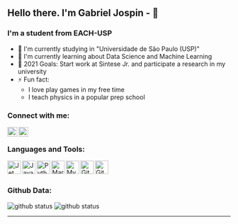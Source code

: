 ## Hello there. I'm Gabriel Jospin - 👋

### I'm a student from EACH-USP

- 🔭 I'm currently studying in "Universidade de São Paulo (USP)"
- 🌱 I'm currently learning about Data Science and Machine Learning
- 🥅 2021 Goals: Start work at Sintese Jr. and participate a research in my university
- ⚡ Fun fact: 
  - I love play games in my free time
  - I teach physics in a popular prep school

### Connect with me:

[<img align="left" alt="codeSTACKr | LinkedIn" width="22px" src="https://cdn-icons-png.flaticon.com/512/174/174857.png" />][linkedin]
[<img align="left" alt="codeSTACKr | Instagram" width="22px" src="https://cdn.worldvectorlogo.com/logos/instagram-2016-5.svg" />][instagram]

<br />

### Languages and Tools:

[<img align="left" alt="Jet Brains" width="30px" src="https://upload.wikimedia.org/wikipedia/commons/1/1a/JetBrains_Logo_2016.svg" />][JetBrains]
[<img align="left" alt="Java" width="30px" src="https://upload.wikimedia.org/wikipedia/pt/3/30/Java_programming_language_logo.svg"/>][Java]
[<img align="left" alt="Python" width="30px" src="https://upload.wikimedia.org/wikipedia/commons/c/c3/Python-logo-notext.svg"/>][Python]
[<img align="left" alt="MariaDB" width="30px" src="https://cdn.worldvectorlogo.com/logos/mariadb.svg" />][MariaDB]
[<img align="left" alt="MySQL" width="30px" src="https://www.xaecia.com/images/icons/mysql.svg" />][MySQL]
[<img align="left" alt="Git" width="30px" src="https://upload.wikimedia.org/wikipedia/commons/thumb/3/3f/Git_icon.svg/1024px-Git_icon.svg.png" />][Git]
[<img align="left" alt="GitHub" width="30px" src="https://github.githubassets.com/images/modules/logos_page/Octocat.png" />][GitHub]

<br />
<br />

### Github Data:
<img alt="github status" src="https://github-readme-stats.vercel.app/api?username=GabrielJospin&theme=monokai&show_icons=true&hide_border=true">
<img alt="github status" src="https://github-readme-stats.vercel.app/api/top-langs/?username=GabrielJospin&theme=monokai&layout=compact&hide_border=true">


---


[instagram]: https://instagram.com/gabriel_jospin
[linkedin]: https://www.linkedin.com/in/gabrielmedeirosjospin/
[JetBrains]: https://www.jetbrains.com
[Java]: https://www.java.com/pt-BR/
[Python]: https://www.python.org
[MariaDB]: https://mariadb.org
[MySQL]: https://www.mysql.com
[Git]: https://git-scm.com
[GitHub]: https://github.com 

